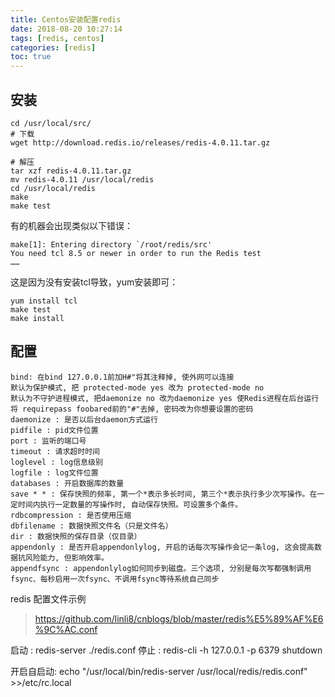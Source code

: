 ```yaml
---
title: Centos安装配置redis
date: 2018-08-20 10:27:14
tags: [redis, centos]
categories: [redis]
toc: true
---
```

## 安装
```
cd /usr/local/src/
# 下载
wget http://download.redis.io/releases/redis-4.0.11.tar.gz

# 解压
tar xzf redis-4.0.11.tar.gz
mv redis-4.0.11 /usr/local/redis
cd /usr/local/redis
make
make test
```
有的机器会出现类似以下错误：
```
make[1]: Entering directory `/root/redis/src'
You need tcl 8.5 or newer in order to run the Redis test
……
```
这是因为没有安装tcl导致，yum安装即可：
```
yum install tcl
make test
make install
```
## 配置
```
bind: 在bind 127.0.0.1前加H#"将其注释掉, 使外网可以连接
默认为保护模式, 把 protected-mode yes 改为 protected-mode no
默认为不守护进程模式, 把daemonize no 改为daemonize yes 使Redis进程在后台运行
将 requirepass foobared前的"#"去掉, 密码改为你想要设置的密码
daemonize : 是否以后台daemon方式运行
pidfile : pid文件位置
port : 监听的端口号
timeout : 请求超时时间
loglevel : log信息级别
logfile : log文件位置
databases : 开启数据库的数量
save * * : 保存快照的频率, 第一个*表示多长时间, 第三个*表示执行多少次写操作。在一定时间内执行一定数量的写操作时, 自动保存快照。可设置多个条件。
rdbcompression : 是否使用压缩
dbfilename : 数据快照文件名（只是文件名）
dir : 数据快照的保存目录（仅目录）
appendonly : 是否开启appendonlylog, 开启的话每次写操作会记一条log, 这会提高数据抗风险能力, 但影响效率。
appendfsync : appendonlylog如何同步到磁盘。三个选项, 分别是每次写都强制调用fsync、每秒启用一次fsync、不调用fsync等待系统自己同步
```
redis 配置文件示例
> https://github.com/linli8/cnblogs/blob/master/redis%E5%89%AF%E6%9C%AC.conf

启动 : redis-server ./redis.conf
停止 : redis-cli -h 127.0.0.1 -p 6379 shutdown

开启自启动: echo "/usr/local/bin/redis-server /usr/local/redis/redis.conf" >>/etc/rc.local

